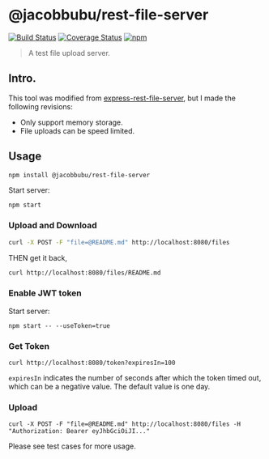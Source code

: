 # @jacobbubu/rest-file-server

[![Build Status](https://github.com/jacobbubu/rest-file-server/workflows/Build%20and%20Release/badge.svg)](https://github.com/jacobbubu/rest-file-server/actions?query=workflow%3A%22Build+and+Release%22)
[![Coverage Status](https://coveralls.io/repos/github/jacobbubu/rest-file-server/badge.svg)](https://coveralls.io/github/jacobbubu/rest-file-server)
[![npm](https://img.shields.io/npm/v/@jacobbubu/rest-file-server.svg)](https://www.npmjs.com/package/@jacobbubu/rest-file-server/)

> A test file upload server.

## Intro.

This tool was modified from [express-rest-file-server](https://github.com/bitIO/express-rest-file-server), but I made the following revisions:

  - Only support memory storage.
  - File uploads can be speed limited.

## Usage

```bash
npm install @jacobbubu/rest-file-server
```

Start server:
```
npm start
```

### Upload and Download

``` bash
curl -X POST -F "file=@README.md" http://localhost:8080/files
```

THEN get it back,

``` bash
curl http://localhost:8080/files/README.md
```

### Enable JWT token

Start server:

```
npm start -- --useToken=true
```

### Get Token

```
curl http://localhost:8080/token?expiresIn=100
```

`expiresIn` indicates the number of seconds after which the token timed out, which can be a negative value. The default value is one day.

### Upload

```
curl -X POST -F "file=@README.md" http://localhost:8080/files -H "Authorization: Bearer eyJhbGciOiJI..."
```

Please see test cases for more usage.
